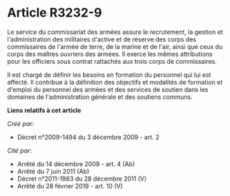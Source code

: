 # Article R3232-9

Le service du commissariat des armées assure le recrutement, la gestion et l'administration des militaires d'active et de
réserve des corps des commissaires de l'armée de terre, de la marine et de l'air, ainsi que ceux du corps des maîtres
ouvriers des armées. Il exerce les mêmes attributions pour les officiers sous contrat rattachés aux trois corps de
commissaires. 

Il est chargé de définir les besoins en formation du personnel qui lui est affecté. Il contribue à la définition des
objectifs et modalités de formation et d'emploi du personnel des armées et des services de soutien dans les domaines de
l'administration générale et des soutiens communs.

**Liens relatifs à cet article**

_Créé par_:

  - Décret n°2009-1494 du 3 décembre 2009 - art. 2

_Cité par_:

  - Arrêté du 14 décembre 2009 - art. 4 (Ab)
  - Arrêté du 7 juin 2011 (Ab)
  - Décret n°2011-1983 du 28 décembre 2011 (V)
  - Arrêté du 28 février 2019 - art. 10 (V)
